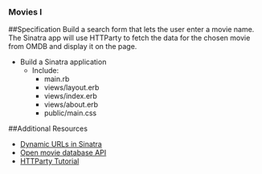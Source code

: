 ### Movies I

##Specification
Build a search form that lets the user enter a movie name. The Sinatra app will use HTTParty to fetch the data for the chosen movie from OMDB and display it on the page.

- Build a Sinatra application
  - Include:
    - main.rb
    - views/layout.erb
    - views/index.erb
    - views/about.erb
    - public/main.css

##Additional Resources
- [Dynamic URLs in Sinatra](http://blog.teamtreehouse.com/ruby-sinatra-dynamic-urls-tutorial)
- [Open movie database API](http://www.omdbapi.com/)
- [HTTParty Tutorial](http://blog.teamtreehouse.com/its-time-to-httparty)